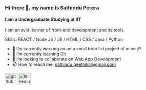 ### Hi there 👋, my name is Sathindu Perera
#### I am a Undergraduate Studying at IIT 
I am an avid learner of front-end development and its tools.

Skills: REACT / Node JS / JS / HTML / CSS / Java / Python 

- 🔭 I’m currently working on on a small todo list project of mine ;P 
- 🌱 I’m currently learning Git 
- 👯 I’m looking to collaborate on Web App Development  
- 📫 How to reach me: sathindu.geethika@gmail.com 


[<img src='https://cdn.jsdelivr.net/npm/simple-icons@3.0.1/icons/github.svg' alt='github' height='40'>](https://github.com/SathinduPerera)  [<img src='https://cdn.jsdelivr.net/npm/simple-icons@3.0.1/icons/linkedin.svg' alt='linkedin' height='40'>](https://www.linkedin.com/in/sathindu-perera-ba9701251/)  

<footer/>






